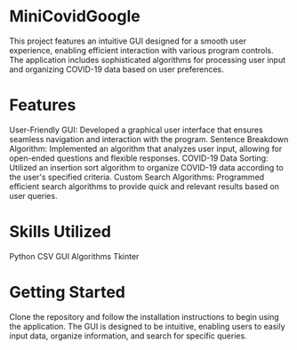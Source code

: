 # MiniCovidGoogle
This project features an intuitive GUI designed for a smooth user experience, enabling efficient interaction with various program controls. The application includes sophisticated algorithms for processing user input and organizing COVID-19 data based on user preferences.

# Features
User-Friendly GUI: Developed a graphical user interface that ensures seamless navigation and interaction with the program.
Sentence Breakdown Algorithm: Implemented an algorithm that analyzes user input, allowing for open-ended questions and flexible responses.
COVID-19 Data Sorting: Utilized an insertion sort algorithm to organize COVID-19 data according to the user's specified criteria.
Custom Search Algorithms: Programmed efficient search algorithms to provide quick and relevant results based on user queries.
# Skills Utilized
Python
CSV
GUI
Algorithms
Tkinter
# Getting Started
Clone the repository and follow the installation instructions to begin using the application. The GUI is designed to be intuitive, enabling users to easily input data, organize information, and search for specific queries.
